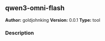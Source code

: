 ## qwen3-omni-flash

**Author:** goldjohnking
**Version:** 0.0.1
**Type:** tool

### Description



